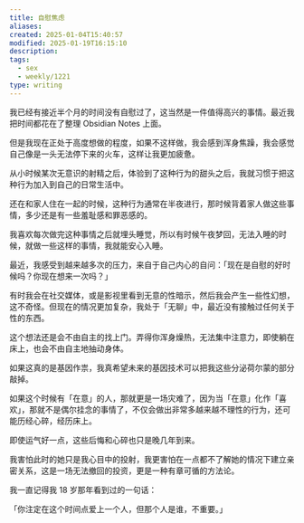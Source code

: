 ```yaml
---
title: 自慰焦虑
aliases: 
created: 2025-01-04T15:40:57
modified: 2025-01-19T16:15:10
description: 
tags:
  - sex
  - weekly/1221
type: writing
---
```


我已经有接近半个月的时间没有自慰过了，这当然是一件值得高兴的事情。最近我把时间都花在了整理 Obsidian Notes 上面。

但是我现在正处于高度想做的程度，如果不这样做，我会感到浑身焦躁，我会感觉自己像是一头无法停下来的火车，这样让我更加疲惫。

从小时候某次无意识的射精之后，体验到了这种行为的甜头之后，我就习惯于把这种行为加入到自己的日常生活中。

还在和家人住在一起的时候，这种行为通常在半夜进行，那时候背着家人做这些事情，多少还是有一些羞耻感和罪恶感的。

我喜欢每次做完这种事情之后就埋头睡觉，所以有时候午夜梦回，无法入睡的时候，就做一些这样的事情，我就能安心入睡。

最近，我感受到越来越多次的压力，来自于自己内心的自问：「现在是自慰的好时候吗？你现在想来一次吗？」

有时我会在社交媒体，或是影视里看到无意的性暗示，然后我会产生一些性幻想，这不奇怪。但现在的情况更加复杂，我处于「无聊」中，最近没有接触过任何关于性的东西。

这个想法还是会不由自主的找上门。弄得你浑身燥热，无法集中注意力，即使躺在床上，也会不由自主地抽动身体。

如果这真的是基因作祟，我真希望未来的基因技术可以把我这些分泌荷尔蒙的部分敲掉。

如果这个时候有「在意」的人，那就更是一场灾难了，因为当「在意」化作「喜欢」，那就不是偶尔挂念的事情了，不仅会做出非常多越来越不理性的行为，还可能历经心碎，经历床上。

即使运气好一点，这些后悔和心碎也只是晚几年到来。

我害怕此时的她只是我心目中的投射，我更害怕在一点都不了解她的情况下建立亲密关系，这是一场无法撤回的投资，更是一种有章可循的方法论。

我一直记得我 18 岁那年看到过的一句话：

「你注定在这个时间点爱上一个人，但那个人是谁，不重要。」
